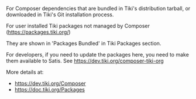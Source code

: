 For Composer dependencies that are bundled in Tiki's distribution tarball, or downloaded in Tiki's Git installation process.

For user installed Tiki packages not managed by Composer (https://packages.tiki.org/)

They are shown in 'Packages Bundled' in Tiki Packages section.

For developers, if you need to update the packages here, you need to make them available to Satis.  See <https://dev.tiki.org/composer-tiki-org>


More details at:
 * https://dev.tiki.org/Composer
 * https://doc.tiki.org/Packages 
 
